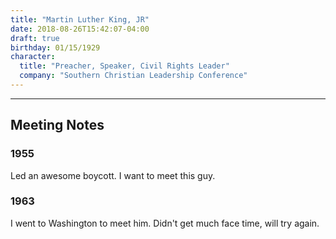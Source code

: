 ```yaml
---
title: "Martin Luther King, JR"
date: 2018-08-26T15:42:07-04:00
draft: true
birthday: 01/15/1929
character:
  title: "Preacher, Speaker, Civil Rights Leader"
  company: "Southern Christian Leadership Conference"
---
```


---
## Meeting Notes
### 1955
Led an awesome boycott. I want to meet this guy.

### 1963
I went to Washington to meet him. Didn't get much face time, will try again. 
